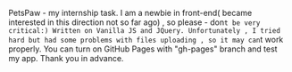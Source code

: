 PetsPaw - my internship task.
I am a newbie in front-end( became interested in this direction not so far ago) , so please - don`t be very critical:)
Written on Vanilla JS and JQuery.
Unfortunately , I tried hard but had some problems with files uploading , so it may can`t work properly.
You can turn on GitHub Pages with "gh-pages" branch and test my app. Thank you in advance.
